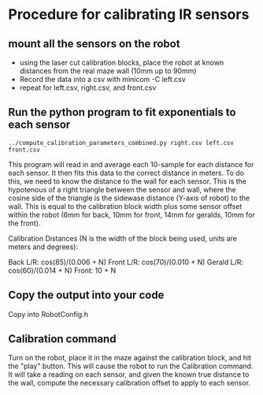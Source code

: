 # Procedure for calibrating IR sensors

## mount all the sensors on the robot

 - using the laser cut calibration blocks, place the robot at known distances from the real maze wall (10mm up to 90mm)
 - Record the data into a csv with minicom -C left.csv
 - repeat for left.csv, right.csv, and front.csv

## Run the python program to fit exponentials to each sensor

    ../compute_calibration_parameters_combined.py right.csv left.csv front.csv

This program will read in and average each 10-sample for each distance for each sensor. It then fits this data to the correct distance in meters. To do this, we need to know the distance to the wall for each sensor. This is the hypotenous of a right triangle between the sensor and wall, where the cosine side of the triangle is the sidewase distance (Y-axis of robot) to the wall. This is equal to the calibration block width plus some sensor offset within the robot (6mm for back, 10mm for front, 14mm for geralds, 10mm for the front).

Calibration Distances (N is the width of the block being used, units are meters and degrees):

Back L/R:   cos(85)/(0.006 + N)
Front L/R:  cos(70)/(0.010 + N)
Gerald L/R: cos(60)/(0.014 + N)
Front:      10 + N

## Copy the output into your code

Copy into RobotConfig.h

## Calibration command

Turn on the robot, place it in the maze against the calibration block, and hit the "play" button. This will cause the robot to run the Calibration command. It will take a reading on each sensor, and given the known true distance to the wall, compute the necessary calibration offset to apply to each sensor.

